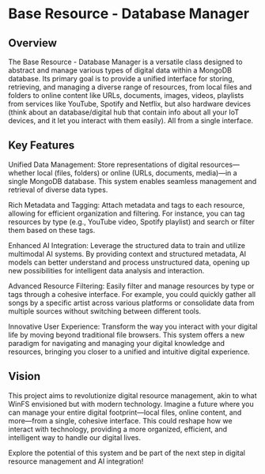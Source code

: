 # Base Resource - Database Manager
## Overview
The Base Resource - Database Manager is a versatile class designed to abstract and manage various types of digital data within a MongoDB database. Its primary goal is to provide a unified interface for storing, retrieving, and managing a diverse range of resources, from local files and folders to online content like URLs, documents, images, videos, playlists from services like YouTube, Spotify and Netflix, but also hardware devices (think about an database/digital hub that contain info about all your IoT devices, and it let you interact with them easily). All from a single interface.

## Key Features
Unified Data Management: Store representations of digital resources—whether local (files, folders) or online (URLs, documents, media)—in a single MongoDB database. This system enables seamless management and retrieval of diverse data types.

Rich Metadata and Tagging: Attach metadata and tags to each resource, allowing for efficient organization and filtering. For instance, you can tag resources by type (e.g., YouTube video, Spotify playlist) and search or filter them based on these tags.

Enhanced AI Integration: Leverage the structured data to train and utilize multimodal AI systems. By providing context and structured metadata, AI models can better understand and process unstructured data, opening up new possibilities for intelligent data analysis and interaction.

Advanced Resource Filtering: Easily filter and manage resources by type or tags through a cohesive interface. For example, you could quickly gather all songs by a specific artist across various platforms or consolidate data from multiple sources without switching between different tools.

Innovative User Experience: Transform the way you interact with your digital life by moving beyond traditional file browsers. This system offers a new paradigm for navigating and managing your digital knowledge and resources, bringing you closer to a unified and intuitive digital experience.

## Vision
This project aims to revolutionize digital resource management, akin to what WinFS envisioned but with modern technology. Imagine a future where you can manage your entire digital footprint—local files, online content, and more—from a single, cohesive interface. This could reshape how we interact with technology, providing a more organized, efficient, and intelligent way to handle our digital lives.

Explore the potential of this system and be part of the next step in digital resource management and AI integration!